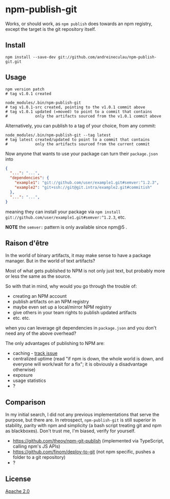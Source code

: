# npm-publish-git

Works, or should work, as `npm publish` does towards an npm registry,
except the target is the git repository itself.


## Install

```shell
npm install --save-dev git://github.com/andreineculau/npm-publish-git.git
```

## Usage

```shell
npm version patch
# tag v1.0.1 created

node_modules/.bin/npm-publish-git
# tag v1.0.1-src created, pointing to the v1.0.1 commit above
# tag v1.0.1 updated (=moved) to point to a commit that contains
#            only the artifacts sourced from the v1.0.1 commit above
```

Alternatively, you can publish to a tag of your choice, from any commit:

```shell
node_modules/.bin/npm-publish-git --tag latest
# tag latest created/updated to point to a commit that contains
#            only the artifacts sourced from the current commit
```

Now anyone that wants to use your package can turn their `package.json` into

```json
{
  "...": "...",
  "dependencies": {
    "example1": "git://github.com/user/example1.git#semver:^1.2.3",
    "example2": "git+ssh://git@git.intra/example2.git#commitish"
  },
  "...": "...",
}
```

meaning they can install your package via
`npm install git://github.com/user/example1.git#semver:^1.2.3`, etc.

**NOTE** the `semver:` pattern is only available since npm@5 .


## Raison d'être

In the world of binary artifacts, it may make sense to have a package manager.
But in the world of text artifacts?

Most of what gets published to NPM is not only just text,
but probably more or less the same as the source.

So with that in mind, why would you go through the trouble of:
- creating an NPM account
- publish artifacts on an NPM registry
- maybe even set up a local/mirror NPM registry
- give others in your team rights to publish updated artifacts
- etc. etc.

when you can leverage git dependencies in `package.json`
and you don't need any of the above overhead?

The only advantages of publishing to NPM are:
- caching - [track issue](https://github.com/zkat/pacote/issues/94)
- centralized uptime (read "if npm is down, the whole world is down, and everyone will work/wait for a fix";
  it is obviously a disadvantage otherwise)
- exposure
- usage statistics
- ?


## Comparison

In my initial search, I did not any previous implementations that serve the purpose, but there are. In retrospect, `npm-publish-git` is still superior in stability, parity with npm and simplicity (a bash script treating git and npm as blackboxes). Don't trust me, I'm biased, verify for yourself.

* https://github.com/theoy/npm-git-publish (implemented via TypeScript, calling npm's JS APIs)
* https://github.com/finom/deploy-to-git (not npm specific, pushes a folder to a git repository)
* ?


## License

[Apache 2.0](LICENSE)
